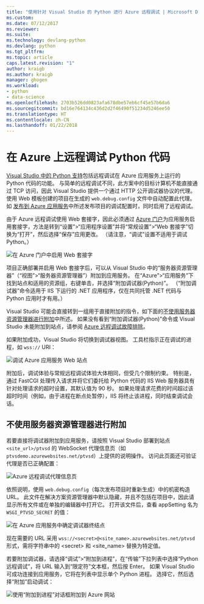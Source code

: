 ```yaml
---
title: "使用针对 Visual Studio 的 Python 进行 Azure 远程调试 | Microsoft Docs"
ms.custom: 
ms.date: 07/12/2017
ms.reviewer: 
ms.suite: 
ms.technology: devlang-python
ms.devlang: python
ms.tgt_pltfrm: 
ms.topic: article
caps.latest.revision: "1"
author: kraigb
ms.author: kraigb
manager: ghogen
ms.workload:
- python
- data-science
ms.openlocfilehash: 2703b526dd0823afa678dbe57eb6cf45e57b6da6
ms.sourcegitcommit: bd16e764134c436d2d2f46490f51234d5246ee50
ms.translationtype: HT
ms.contentlocale: zh-CN
ms.lasthandoff: 01/22/2018
---
```

# <a name="remotely-debugging-python-code-on-azure"></a>在 Azure 上远程调试 Python 代码

[Visual Studio 中的 Python 支持](installing-python-support-in-visual-studio.md)包括远程调试在 Azure 应用服务上运行的 Python 代码的功能。 与简单的远程调试不同，此方案中的目标计算机不能直接通过 TCP 访问，因此 Visual Studio 提供一个通过 HTTP 公开调试器协议的代理。 使用 Web 模板创建的项目在生成的 `web.debug.config` 文件中自动配置此代理。 如 [发布到 Azure 应用服务](template-web.md#publishing-to-azure-app-service)中所述发布项目的调试配置时，同时启用了远程调试。

由于 Azure 远程调试使用 Web 套接字，因此必须通过 [Azure 门户](https://portal.azure.com)为应用服务启用套接字，方法是转到“设置”>“应用程序设置”并将“常规设置”>“Web 套接字”切换为“打开”，然后选择“保存”应用更改。 （请注意，“调试”设置不适用于调试 Python。）

![在 Azure 门户中启用 Web 套接字](media/azure-remote-debugging-enable-web-sockets.png)

项目正确部署并启用 Web 套接字后，可以从 Visual Studio 中的“服务器资源管理器”（“视图”>“服务器资源管理器”）附加到应用服务。 在“Azure”>“应用服务”下找到站点和适用的资源组，右键单击，并选择“附加调试器(Python)”。 （“附加调试器”命令适用于 IIS 下运行的 .NET 应用程序，仅在共同托管 .NET 代码与 Python 应用时才有用。）

Visual Studio 可能会直接转到一组用于直接附加的指令，如下面的[不使用服务器资源管理器进行附加](#attaching-without-server-explorer)中所述。 如果没有看到“附加调试器(Python)”命令或 Visual Studio 未能附加到站点，请参阅 [Azure 远程调试故障排除](debugging-azure-remote-troubleshooting.md)。

如果附加成功，Visual Studio 将切换到调试器视图。 工具栏指示正在调试的进程，如 `wss://` URI：

![调试 Azure 应用服务 Web 站点](media/azure-remote-debugging-attached.png)

附加后，调试体验与常规远程调试体验大体相同，但受几个限制约束。 特别是，通过 FastCGI 处理传入请求并将它们委托给 Python 代码的 IIS Web 服务器具有针对处理请求的超时设置，其默认值为 90 秒。 如果处理请求花费的时间超过该超时时间（例如，由于进程在断点处暂停），IIS 将终止该进程，同时结束调试会话。 

## <a name="attaching-without-server-explorer"></a>不使用服务器资源管理器进行附加

若要直接将调试器附加到应用服务，请按照 Visual Studio 部署到站点 `<site_url>/ptvsd` 的 WebSocket 代理信息页（如 `ptvsdemo.azurewebsites.net/ptvsd`）上提供的说明操作。 访问此页面还可验证代理是否已正确配置：

![Azure 远程调试代理信息页](media/azure-remote-debugging-proxy-info-page.png)

依照说明，使用 `web.debug.config`（每次发布项目时重新生成）中的机密构造 URL。 此文件在解决方案资源管理器中默认隐藏，并且不包括在项目中，因此请显示所有文件或在单独的编辑器中打开它。 打开该文件后，查看 appSetting 名为 `WSGI_PTVSD_SECRET` 的值：

![在 Azure 应用服务中确定调试器终结点](media/azure-remote-debugging-secret.png)

现在需要的 URL 采用 `wss://<secret>@<site_name>.azurewebsites.net/ptvsd` 形式，需将字符串中的 &lt;secret&gt; 和 &lt;site_name&gt; 替换为特定值。

若要附加调试器，请选择“调试”>“附加到进程”，在“传输”下拉列表中选择“Python 远程调试”，将 URL 输入到“限定符”文本框，然后按 Enter。 如果 Visual Studio 可成功连接到应用服务，它将在列表中显示单个 Python 进程。 选择它，然后选择“附加”启动调试：

![使用“附加到进程”对话框附加到 Azure 网站](media/azure-remote-debugging-manual-attach.png)
